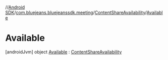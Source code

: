 //[Android SDK](../../../../index.md)/[com.bluejeans.bluejeanssdk.meeting](../../index.md)/[ContentShareAvailability](../index.md)/[Available](index.md)



# Available  
 [androidJvm] object [Available](index.md) : [ContentShareAvailability](../index.md)   

